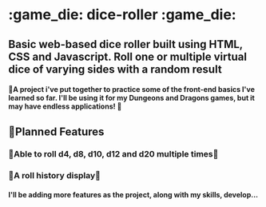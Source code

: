 <h1> :game_die: dice-roller :game_die:</h1>

<h2>Basic web-based dice roller built using HTML, CSS and Javascript. Roll one or multiple virtual dice of varying sides with a random result</h2>

<h4>🧠A project i've put together to practice some of the front-end basics I've learned so far. I'll be using it for my Dungeons and Dragons games, but it may have endless applications! 🧠 </h4>

<h2>🤖Planned Features</h2>
<h3>🎲Able to roll d4, d8, d10, d12 and d20 multiple times🎲</h3>
<h3>📖A roll history display📖</h3>


<h4>I'll be adding more features as the project, along with my skills, develop...</h4>


